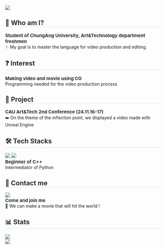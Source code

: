 <div align= "left">
    <div style="text-align: left;"> 
    <img src="https://capsule-render.vercel.app/api?type=waving&color=fff2b3&height=120&text=Welcome%20🐥&animation=&fontColor=1c2931&fontSize=30" />
    </div>
    <div style="text-align: left;"> 
    <h2 style="border-bottom: 1px solid #d8dee4; color: #282d33;"> 🤔 Who am I? </h2>  
    <div style="font-weight: 700; font-size: 15px; text-align: left; color: #282d33;"> Student of ChungAng University, Art&Technology department freshmen </div> 
    </div> ✨ My goal is to master the language for video production and editing.
    </div>
    <div style="text-align: left;"> 
    <h2 style="border-bottom: 1px solid #d8dee4; color: #282d33;"> ❓ Interest </h2>  
    <div style="font-weight: 700; font-size: 15px; text-align: left; color: #282d33;"> Making video and movie using CG </div> Programming needed for the video production process </div> 
    </div>
    <div style="text-align: left;">
    <h2 style="border-bottom: 1px solid #d8dee4; color: #282d33;"> 🏫 Project </h2> 
    <div style="font-weight: 700; font-size: 15px; text-align: left; color: #282d33;"> CAU Art&Tech 2nd Conference (24.11.16-17) </div> ➡️ On the theme of the inflection point, we displayed a video made with Unreal Engine
          </div>
    <div style="text-align: left;">
    <h2 style="border-bottom: 1px solid #d8dee4; color: #282d33;"> 🛠️ Tech Stacks </h2> 
    <div style="margin: ; text-align: left;" "text-align: left;"> <img src="https://img.shields.io/badge/C++-00599C?style=for-the-badge&logo=C%2B%2B&logoColor=white">
          <img src="https://img.shields.io/badge/Python-3776AB?style=for-the-badge&logo=Python&logoColor=white">
          </div>
    <div style="font-weight: 700; font-size: 15px; text-align: left; color: #282d33;"> Beginner of C++ </div> Intermediator of Python </div>
    </div>
    </div>
    <div style="text-align: left;">
    <h2 style="border-bottom: 1px solid #d8dee4; color: #282d33;"> 📧 Contact me </h2>
    <div style="text-align: left;"> <a href=mailto:nchoihs@gmail.com> <img src="https://img.shields.io/badge/Gmail-EA4335?style=for-the-badge&logo=Gmail&logoColor=white&link=mailto:nchoihs@gmail.com"> </a>
          </div>  
    <div style="font-weight: 700; font-size: 15px; text-align: left; color: #282d33;"> Come and join me </div> 💐 We can make a movie that will hit the world ! </div>
    </div>
    <div style="text-align: left;">  </div> 
    </div>
    <div style="text-align: left;"> 
    <h2 style="border-bottom: 1px solid #d8dee4; color: #282d33;"> 📊 Stats </h2> <div style="text-align: left;"> <img src="https://github-readme-stats.vercel.app/api/top-langs/?username=Hyunyee12&layout=compact&bg_color=180,ffffff,00000000&title_color=000000&text_color=000000"/> </div> <img src="https://github-readme-stats.vercel.app/api?username=Hyunyee12&bg_color=180,ffffff,00000000&title_color=000000&text_color=000000"/> </div> 
    </div>
    
    
    
